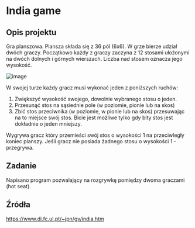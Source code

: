 # India game

## Opis projektu
Gra planszowa. Plansza składa się z 36 pól (6x6). W grze bierze udział dwóch graczy.
Początkowo każdy z graczy zaczyna z 12 stosami ułożonymi na dwóch dolnych i górnych wierszach.
Liczba nad stosem oznacza jego wysokość. 

![image](https://user-images.githubusercontent.com/26547738/150117918-01bd3baf-8fc8-43c2-bcbb-86ab611a2b1b.png)

W swojej turze każdy gracz musi wykonać jeden z poniższych ruchów:
1. Zwiększyć wysokość swojego, dowolnie wybranego stosu o jeden.
2. Przesunąć stos na sąsiednie pole (w poziomie, pionie lub na skos)
3. Zbić stos przeciwnika (w poziomie, w pionie lub na skos) przesuwając na to miejsce swój stos. 
Bicie jest możliwe tylko gdy bity stos jest dokładnie o jeden mniejszy. 

Wygrywa gracz który przemieści swój stos o wysokości 1 na przeciwległy koniec planszy. 
Jeśli gracz nie posiada żadnego stosu o wysokości 1 - przegrywa. 

## Zadanie
Napisano program pozwalający na rozgrywkę pomiędzy dwoma graczami (hot seat). 

## Źródła
https://www.di.fc.ul.pt/~jpn/gv/india.htm
